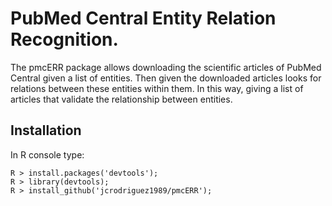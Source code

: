 # PubMed Central Entity Relation Recognition.

The pmcERR package allows downloading the scientific articles of PubMed Central given a list of entities. Then given the downloaded articles looks for relations between these entities within them. In this way, giving a list of articles that validate the relationship between entities.

## Installation
In R console type:

    R > install.packages('devtools');
    R > library(devtools);
    R > install_github('jcrodriguez1989/pmcERR');
